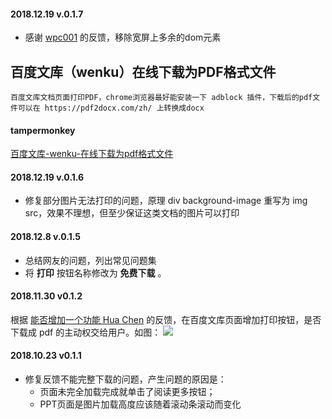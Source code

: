 #### 2018.12.19 v.0.1.7
* 感谢 [wpc001](https://greasyfork.org/zh-CN/forum/discussion/48999/x) 的反馈，移除宽屏上多余的dom元素

## 百度文库（wenku）在线下载为PDF格式文件
    百度文库文档页面打印PDF，chrome浏览器最好能安装一下 adblock 插件，下载后的pdf文件可以在 https://pdf2docx.com/zh/ 上转换成docx
    
#### tampermonkey
[百度文库-wenku-在线下载为pdf格式文件](https://greasyfork.org/zh-CN/scripts/373334])

#### 2018.12.19 v.0.1.6
* 修复部分图片无法打印的问题，原理 div background-image 重写为 img src，效果不理想，但至少保证这类文档的图片可以打印  

#### 2018.12.8 v.0.1.5
* 总结网友的问题，列出常见问题集
* 将 __打印__ 按钮名称修改为 __免费下载__ 。

#### 2018.11.30 v0.1.2 
根据 [能否增加一个功能 Hua Chen](https://greasyfork.org/zh-CN/forum/discussion/46719/x) 的反馈，在百度文库页面增加打印按钮，是否下载成 pdf 的主动权交给用户。如图：
![](https://greasyfork.org/zh-CN/forum/uploads/editor/yc/cuxgjcyalupm.png "")

#### 2018.10.23 v0.1.1
* 修复反馈不能完整下载的问题，产生问题的原因是：
  * 页面未完全加载完成就单击了阅读更多按钮；
  * PPT页面是图片加载高度应该随着滚动条滚动而变化
